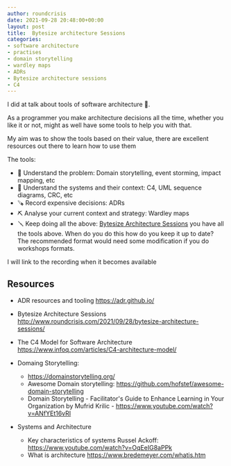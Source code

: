 ```yaml
---
author: roundcrisis
date: 2021-09-28 20:48:00+00:00
layout: post
title:  Bytesize architecture Sessions
categories:
- software architecture
- practises
- domain storytelling
- wardley maps
- ADRs
- Bytesize architecture sessions
- C4
---
```


I did at talk about tools of software architecture 🎉. 

As a programmer you make architecture decisions all the time, whether you like it or not, might as well have some tools to help you with that.

My aim was to show the tools based on their value, there are excellent resources out there to learn how to use them

The tools: 


* 🔧 Understand the problem: Domain storytelling, event storming, impact mapping, etc
* 🔨 Understand the systems and their context: C4, UML sequence diagrams, CRC, etc
* 🪚  Record expensive decisions: ADRs
* ⛏️  Analyse your current context and strategy: Wardley maps
* 🪛 Keep doing all the above: [Bytesize Architecture Sessions](http://www.roundcrisis.com/2021/09/28/bytesize-architecture-sessions/) you have all the tools above. When do you do this how do you keep it up to date? The recommended format would need some modification if you do workshops formats.


I will link to the recording when it becomes available


## Resources

* ADR resources and tooling https://adr.github.io/
* Bytesize Architecture Sessions http://www.roundcrisis.com/2021/09/28/bytesize-architecture-sessions/
* The C4 Model for Software Architecture  https://www.infoq.com/articles/C4-architecture-model/
* Domaing Storytelling: 

   * https://domainstorytelling.org/
   * Awesome Domain storytelling: https://github.com/hofstef/awesome-domain-storytelling
  * Domain Storytelling - Facilitator's Guide to Enhance Learning in Your Organization by Mufrid Krilic - https://www.youtube.com/watch?v=ANfYEt16vRI

* Systems and Architecture

    * Key characteristics of systems Russel Ackoff: https://www.youtube.com/watch?v=OqEeIG8aPPk
    * What is architecture https://www.bredemeyer.com/whatis.htm

